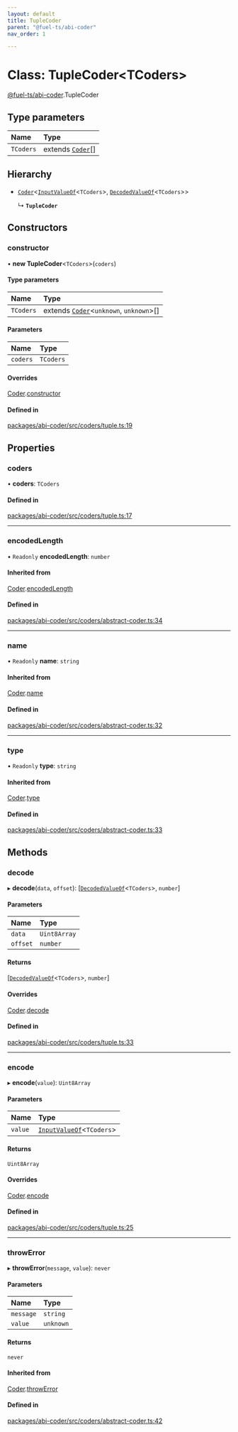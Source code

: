 ```yaml
---
layout: default
title: TupleCoder
parent: "@fuel-ts/abi-coder"
nav_order: 1

---
```


# Class: TupleCoder<TCoders\>

[@fuel-ts/abi-coder](../index.md).TupleCoder

## Type parameters

| Name | Type |
| :------ | :------ |
| `TCoders` | extends [`Coder`](Coder.md)[] |

## Hierarchy

- [`Coder`](Coder.md)<[`InputValueOf`](../namespaces/internal.md#inputvalueof-3)<`TCoders`\>, [`DecodedValueOf`](../namespaces/internal.md#decodedvalueof-3)<`TCoders`\>\>

  ↳ **`TupleCoder`**

## Constructors

### constructor

• **new TupleCoder**<`TCoders`\>(`coders`)

#### Type parameters

| Name | Type |
| :------ | :------ |
| `TCoders` | extends [`Coder`](Coder.md)<`unknown`, `unknown`\>[] |

#### Parameters

| Name | Type |
| :------ | :------ |
| `coders` | `TCoders` |

#### Overrides

[Coder](Coder.md).[constructor](Coder.md#constructor)

#### Defined in

[packages/abi-coder/src/coders/tuple.ts:19](https://github.com/FuelLabs/fuels-ts/blob/master/packages/abi-coder/src/coders/tuple.ts#L19)

## Properties

### coders

• **coders**: `TCoders`

#### Defined in

[packages/abi-coder/src/coders/tuple.ts:17](https://github.com/FuelLabs/fuels-ts/blob/master/packages/abi-coder/src/coders/tuple.ts#L17)

___

### encodedLength

• `Readonly` **encodedLength**: `number`

#### Inherited from

[Coder](Coder.md).[encodedLength](Coder.md#encodedlength)

#### Defined in

[packages/abi-coder/src/coders/abstract-coder.ts:34](https://github.com/FuelLabs/fuels-ts/blob/master/packages/abi-coder/src/coders/abstract-coder.ts#L34)

___

### name

• `Readonly` **name**: `string`

#### Inherited from

[Coder](Coder.md).[name](Coder.md#name)

#### Defined in

[packages/abi-coder/src/coders/abstract-coder.ts:32](https://github.com/FuelLabs/fuels-ts/blob/master/packages/abi-coder/src/coders/abstract-coder.ts#L32)

___

### type

• `Readonly` **type**: `string`

#### Inherited from

[Coder](Coder.md).[type](Coder.md#type)

#### Defined in

[packages/abi-coder/src/coders/abstract-coder.ts:33](https://github.com/FuelLabs/fuels-ts/blob/master/packages/abi-coder/src/coders/abstract-coder.ts#L33)

## Methods

### decode

▸ **decode**(`data`, `offset`): [[`DecodedValueOf`](../namespaces/internal.md#decodedvalueof-3)<`TCoders`\>, `number`]

#### Parameters

| Name | Type |
| :------ | :------ |
| `data` | `Uint8Array` |
| `offset` | `number` |

#### Returns

[[`DecodedValueOf`](../namespaces/internal.md#decodedvalueof-3)<`TCoders`\>, `number`]

#### Overrides

[Coder](Coder.md).[decode](Coder.md#decode)

#### Defined in

[packages/abi-coder/src/coders/tuple.ts:33](https://github.com/FuelLabs/fuels-ts/blob/master/packages/abi-coder/src/coders/tuple.ts#L33)

___

### encode

▸ **encode**(`value`): `Uint8Array`

#### Parameters

| Name | Type |
| :------ | :------ |
| `value` | [`InputValueOf`](../namespaces/internal.md#inputvalueof-3)<`TCoders`\> |

#### Returns

`Uint8Array`

#### Overrides

[Coder](Coder.md).[encode](Coder.md#encode)

#### Defined in

[packages/abi-coder/src/coders/tuple.ts:25](https://github.com/FuelLabs/fuels-ts/blob/master/packages/abi-coder/src/coders/tuple.ts#L25)

___

### throwError

▸ **throwError**(`message`, `value`): `never`

#### Parameters

| Name | Type |
| :------ | :------ |
| `message` | `string` |
| `value` | `unknown` |

#### Returns

`never`

#### Inherited from

[Coder](Coder.md).[throwError](Coder.md#throwerror)

#### Defined in

[packages/abi-coder/src/coders/abstract-coder.ts:42](https://github.com/FuelLabs/fuels-ts/blob/master/packages/abi-coder/src/coders/abstract-coder.ts#L42)
